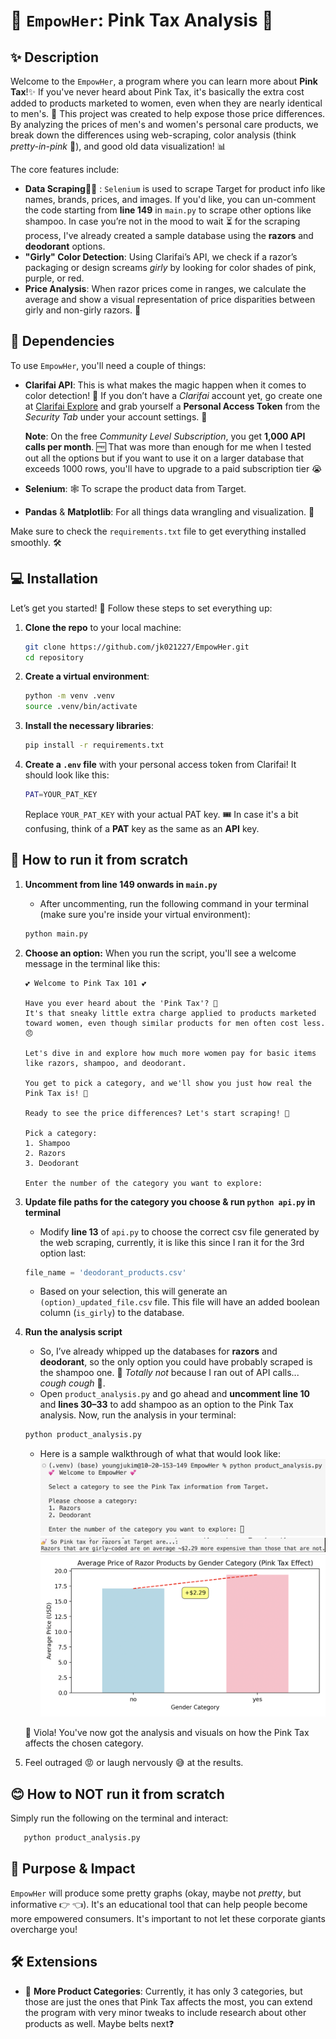 
# 🎀 `EmpowHer`: Pink Tax Analysis 💸

## ✨ Description

Welcome to the `EmpowHer`, a program where you can learn more about **Pink Tax**!✨ If you've never heard about Pink Tax, it's basically the extra cost added to products marketed to women, even when they are nearly identical to men's. 😤 This project was created to help expose those price differences. By analyzing the prices of men's and women's personal care products, we break down the differences using web-scraping, color analysis (think *pretty-in-pink* 🌸), and good old data visualization! 📊

The core features include:

- **Data Scraping**🕵️‍♀️ : `Selenium` is used to scrape Target for product info like names, brands, prices, and images. If you'd like, you can un-comment the code starting from **line 149** in `main.py` to scrape other options like shampoo. In case you’re not in the mood to wait ⏳ for the scraping process, I've already created a sample database using the **razors** and **deodorant** options. 
- **"Girly" Color Detection**: Using Clarifai’s API, we check if a razor’s packaging or design screams *girly* by looking for color shades of pink, purple, or red.
- **Price Analysis**: When razor prices come in ranges, we calculate the average and show a visual representation of price disparities between girly and non-girly razors. 🛒


## 🧪 Dependencies

To use `EmpowHer`, you'll need a couple of things:

- **Clarifai API**: This is what makes the magic happen when it comes to color detection! 🌈 If you don’t have a *Clarifai* account yet, go create one at [Clarifai Explore](https://clarifai.com/explore) and grab yourself a **Personal Access Token** from the *Security Tab* under your account settings. 🔐

  **Note**: On the free *Community Level Subscription*, you get **1,000 API calls per month**. 🆓 That was more than enough for me when I tested out all the options but if you want to use it on a larger database that exceeds 1000 rows, you'll have to upgrade to a paid subscription tier 😭

- **Selenium**: 🕸️ To scrape the product data from Target.
- **Pandas** & **Matplotlib**: For all things data wrangling and visualization. 🐼

Make sure to check the `requirements.txt` file to get everything installed smoothly. 🛠️


## 💻 Installation

Let’s get you started! 🚀 Follow these steps to set everything up:

1. **Clone the repo** to your local machine:
   ```bash
   git clone https://github.com/jk021227/EmpowHer.git
   cd repository
   ```

2. **Create a virtual environment**:
   ```bash
   python -m venv .venv
   source .venv/bin/activate
   ```

3. **Install the necessary libraries**:
   ```bash
   pip install -r requirements.txt
   ```

4. **Create a `.env` file** with your personal access token from Clarifai! It should look like this:
   ```bash
   PAT=YOUR_PAT_KEY
   ```

   Replace `YOUR_PAT_KEY` with your actual PAT key. 🎟️ In case it's a bit confusing, think of a **PAT** key as the same as an **API** key.

## 🤏 How to run it from scratch

1. **Uncomment from line 149 onwards in `main.py`**
   - After uncommenting, run the following command in your terminal (make sure you're inside your virtual environment):
   ```bash
   python main.py
   ```

2. **Choose an option:**
   When you run the script, you'll see a welcome message in the terminal like this:

   ```plaintext
   💕 Welcome to Pink Tax 101 💕
   
   Have you ever heard about the 'Pink Tax'? 🤔
   It's that sneaky little extra charge applied to products marketed toward women, even though similar products for men often cost less. 😠
   
   Let's dive in and explore how much more women pay for basic items like razors, shampoo, and deodorant.
   
   You get to pick a category, and we'll show you just how real the Pink Tax is! 💸
   
   Ready to see the price differences? Let's start scraping! 🚀

   Pick a category:
   1. Shampoo
   2. Razors
   3. Deodorant

   Enter the number of the category you want to explore:
   ```

3. **Update file paths for the category you choose & run `python api.py` in terminal**
   - Modify **line 13** of `api.py` to choose the correct csv file generated by the web scraping, currently, it is like this since I ran it for the 3rd option last:
   ```python
   file_name = 'deodorant_products.csv'
   ```
   - Based on your selection, this will generate an `(option)_updated_file.csv` file. This file will have an added boolean column (`is_girly`) to the database.

4. **Run the analysis script**
   - So, I’ve already whipped up the databases for **razors** and **deodorant**, so the only option you could have probably scraped is the shampoo one. 🤔 *Totally not* because I ran out of API calls... *cough cough* 🙈.  
   - Open `product_analysis.py` and go ahead and **uncomment line 10** and **lines 30–33** to add shampoo as an option to the Pink Tax analysis. Now, run the analysis in your terminal:
   ```bash
   python product_analysis.py
   ```
   - Here is a sample walkthrough of what that would look like:
   ![Pink Tax Analysis Figure 1](./images/fig3.png)
   ![Pink Tax Analysis Figure 2](./images/fig1.png)
   ![Pink Tax Analysis Figure 2](./images/fig2.png)
   
   🎉 Viola! You've now got the analysis and visuals on how the Pink Tax affects the chosen category.

5. Feel outraged 😡 or laugh nervously 😅 at the results. 

## 😊 How to NOT run it from scratch

Simply run the following on the terminal and interact:
```bash
   python product_analysis.py
```

## 🔮 Purpose & Impact

`EmpowHer` will produce some pretty graphs (okay, maybe not *pretty*, but informative 👉 👈). It's an educational tool that can help people become more empowered consumers. It's important to not let these corporate giants overcharge you!


## 🛠️ Extensions

- 🌟 **More Product Categories**: Currently, it has only 3 categories, but those are just the ones that Pink Tax affects the most, you can extend the program with very minor tweaks to include research about other products as well. Maybe belts next❓
